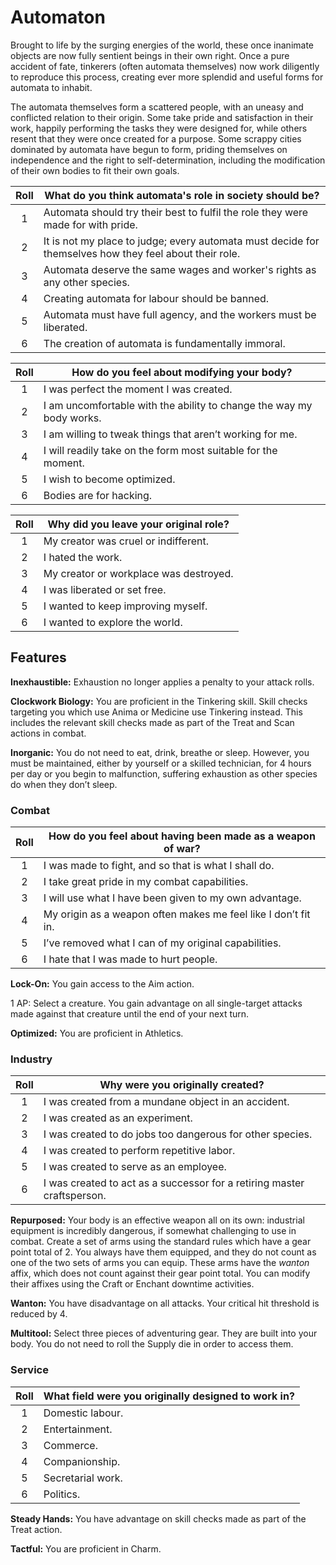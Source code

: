 # Automaton

Brought to life by the surging energies of the world, these once inanimate objects are now fully sentient beings in their own right. Once a pure accident of fate, tinkerers (often automata themselves) now work diligently to reproduce this process, creating ever more splendid and useful forms for automata to inhabit.

The automata themselves form a scattered people, with an uneasy and conflicted relation to their origin. Some take pride and satisfaction in their work, happily performing the tasks they were designed for, while others resent that they were once created for a purpose. Some scrappy cities dominated by automata have begun to form, priding themselves on independence and the right to self-determination, including the modification of their own bodies to fit their own goals.

<div class="side-panel">

| Roll  | What do you think automata's role in society should be?                                                |
| :---: | ------------------------------------------------------------------------------------------------------ |
|   1   | Automata should try their best to fulfil the role they were made for with pride.                       |
|   2   | It is not my place to judge; every automata must decide for themselves how they feel about their role. |
|   3   | Automata deserve the same wages and worker's rights as any other species.                              |
|   4   | Creating automata for labour should be banned.                                                         |
|   5   | Automata must have full agency, and the workers must be liberated.                                     |
|   6   | The creation of automata is fundamentally immoral.                                                     |

| Roll  | How do you feel about modifying your body?                           |
| :---: | -------------------------------------------------------------------- |
|   1   | I was perfect the moment I was created.                              |
|   2   | I am uncomfortable with the ability to change the way my body works. |
|   3   | I am willing to tweak things that aren’t working for me.             |
|   4   | I will readily take on the form most suitable for the moment.        |
|   5   | I wish to become optimized.                                          |
|   6   | Bodies are for hacking.                                              |

| Roll  | Why did you leave your original role?  |
| :---: | -------------------------------------- |
|   1   | My creator was cruel or indifferent.   |
|   2   | I hated the work.                      |
|   3   | My creator or workplace was destroyed. |
|   4   | I was liberated or set free.           |
|   5   | I wanted to keep improving myself.     |
|   6   | I wanted to explore the world.         |

</div>

## Features

**Inexhaustible:** Exhaustion no longer applies a penalty to your attack rolls.

**Clockwork Biology:** You are proficient in the Tinkering skill. Skill checks targeting you which use Anima or Medicine use Tinkering instead. This includes the relevant skill checks made as part of the Treat and Scan actions in combat.

**Inorganic:** You do not need to eat, drink, breathe or sleep. However, you must be maintained, either by yourself or a skilled technician, for 4 hours per day or you begin to malfunction, suffering exhaustion as other species do when they don’t sleep.

### Combat

| Roll  | How do you feel about having been made as a weapon of war?     |
| :---: | -------------------------------------------------------------- |
|   1   | I was made to fight, and so that is what I shall do.           |
|   2   | I take great pride in my combat capabilities.                  |
|   3   | I will use what I have been given to my own advantage.         |
|   4   | My origin as a weapon often makes me feel like I don’t fit in. |
|   5   | I’ve removed what I can of my original capabilities.           |
|   6   | I hate that I was made to hurt people.                         |

**Lock-On:** You gain access to the Aim action.

1 AP: Select a creature. You gain advantage on all single-target attacks made against that creature until the end of your next turn.

**Optimized:** You are proficient in Athletics.

### Industry

| Roll  | Why were you originally created?                                        |
| :---: | ----------------------------------------------------------------------- |
|   1   | I was created from a mundane object in an accident.                     |
|   2   | I was created as an experiment.                                         |
|   3   | I was created to do jobs too dangerous for other species.               |
|   4   | I was created to perform repetitive labor.                              |
|   5   | I was created to serve as an employee.                                  |
|   6   | I was created to act as a successor for a retiring master craftsperson. |

**Repurposed:** Your body is an effective weapon all on its own: industrial equipment is incredibly dangerous, if somewhat challenging to use in combat. Create a set of arms using the standard rules which have a gear point total of 2. You always have them equipped, and they do not count as one of the two sets of arms you can equip. These arms have the _wanton_ affix, which does not count against their gear point total. You can modify their affixes using the Craft or Enchant downtime activities.

<div class="inline-box">

**Wanton:** You have disadvantage on all attacks. Your critical hit threshold is reduced by 4.

</div>

**Multitool:** Select three pieces of adventuring gear. They are built into your body. You do not need to roll the Supply die in order to access them.

### Service

| Roll  | What field were you originally designed to work in? |
| :---: | --------------------------------------------------- |
|   1   | Domestic labour.                                    |
|   2   | Entertainment.                                      |
|   3   | Commerce.                                           |
|   4   | Companionship.                                      |
|   5   | Secretarial work.                                   |
|   6   | Politics.                                           |

**Steady Hands:** You have advantage on skill checks made as part of the Treat action.

**Tactful:** You are proficient in Charm.
